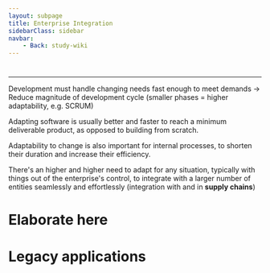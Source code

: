 ```yaml
---
layout: subpage
title: Enterprise Integration
sidebarClass: sidebar
navbar:
    - Back: study-wiki
---
```



#  #

---

Development must handle changing needs fast enough to meet demands -> Reduce magnitude of development cycle (smaller phases = higher adaptability, e.g. SCRUM)

Adapting software is usually better and faster to reach a minimum deliverable product, as opposed to building from scratch.

Adaptability to change is also important for internal processes, to shorten their duration and increase their efficiency.

There's an higher and higher need to adapt for any situation, typically with things out of the enterprise's control, to integrate with a larger number of entities
seamlessly and effortlessly (integration with and in **supply chains**)

# Elaborate here #



# Legacy applications #


